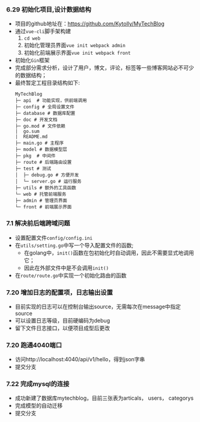 ### 6.29 初始化项目,设计数据结构

* 项目的github地址在：https://github.com/Kytolly/MyTechBlog
* 通过`vue-cli`脚手架构建
    1. `cd web`
    2. 初始化管理员界面`vue init webpack admin`
    3. 初始化前端展示界面`vue init webpack front`
* 初始化`Gin`框架
* 完成部分需求分析，设计了用户，博文，评论，标签等一些博客网站必不可少的数据结构；
* 最终暂定工程目录结构如下:
    ```
    MyTechBlog
    ├─ api  # 功能实现，供前端调用
    ├─ config # 全局设置文件
    ├─ database # 数据库配置
    ├─ doc # 开发文档
    ├─ go.mod # 文件依赖
    |  go.sum
    |  README.md
    ├─ main.go # 主程序
    ├─ model # 数据模型层
    ├─ pkg  # 中间件
    ├─ route # 后端路由设置
    ├─ test # 测试
    │  ├─ debug.go # 方便开发
    │  └─ server.go # 运行服务
    ├─ utils # 额外的工具函数
    └─ web # 托管前端服务
    ├─ admin # 管理员界面
    └─ front # 前端展示界面
    ```

### 7.1 解决前后端跨域问题
* 设置配置文件`config/config.ini`
* 在`utils/setting.go`中写一个导入配置文件的函数;
  * 在golang中，`init()`函数在包初始化时自动调用，因此不需要显式地调用它；
  * 因此在外部文件中是不会调用`init()`
* 在`route/route.go`中实现一个初始化路由的函数

### 7.20 增加日志的配置项，日志输出设置
* 目前实现的日志可以在控制台输出source，无需每次在message中指定source
* 可以设置日志等级，目前硬编码为debug
* 留下文件日志接口，以便项目成型后更改

### 7.20 跑通4040端口
* 访问http://localhost:4040/api/v1/hello，得到json字串
* 提交分支

### 7.22 完成mysql的连接
* 成功新建了数据库mytechblog，目前三张表为articals， users， categorys
* 完成模型的自动迁移
* 提交分支
